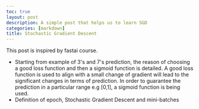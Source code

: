 ```yaml
---
toc: true
layout: post
description: A simple post that helps us to learn SGD
categories: [markdown]
title: Stochastic Gradient Descent
---
```

This post is inspired by fastai course.
- Starting from example of 3's and 7's prediction, the reason of choosing a good loss function and then a sigmoid function is detailed. A good loss function is used to align with a small change of gradient will lead to the significant changes in terms of prediction. In order to guarantee the prediction in a particular range e.g [0,1], a sigmoid function is being used.   
- Definition of epoch, Stochastic Gradient Descent and mini-batches

